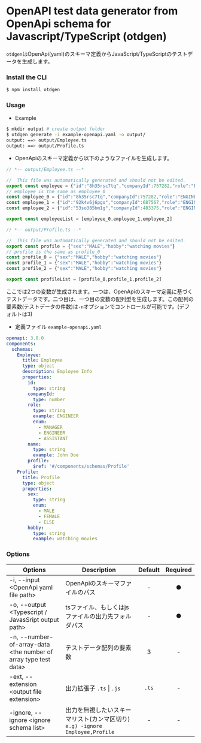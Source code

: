 # OpenAPI test data generator from OpenApi schema for Javascript/TypeScript (otdgen)

`otdgen`はOpenApi(yaml)のスキーマ定義からJavaScript/TypeScriptのテストデータを生成します。

### Install the CLI

```bash
$ npm install otdgen
```

### Usage

- Example
```bash
$ mkdir output # create output folder
$ otdgen generate -i example-openapi.yaml -o output/
output: ==> output/Employee.ts
output: ==> output/Profile.ts
```

- OpenApiのスキーマ定義から以下のようなファイルを生成します。

```ts
// *-- output/Employee.ts --*

//  This file was automatically generated and should not be edited.
export const employee = {"id":"8h35rsc7tq","companyId":757282,"role":"ENGINEER","name":"John Doe","profile":{"sex":"MALE","hobby":"watching movies"}}
// employee is the same as employee_0
const employee_0 = {"id":"8h35rsc7tq","companyId":757282,"role":"ENGINEER","name":"John Doe","profile":{"sex":"MALE","hobby":"watching movies"}}
const employee_1 = {"id":"92k4v6j6pgo","companyId":687567,"role":"ENGINEER","name":"John Doe","profile":{"sex":"MALE","hobby":"watching movies"}}
const employee_2 = {"id":"53so385bm1g","companyId":483375,"role":"ENGINEER","name":"John Doe","profile":{"sex":"MALE","hobby":"watching movies"}}

export const employeeList = [employee_0,employee_1,employee_2]

// *-- output/Profile.ts --*

//  This file was automatically generated and should not be edited.
export const profile = {"sex":"MALE","hobby":"watching movies"}
// profile is the same as profile_0
const profile_0 = {"sex":"MALE","hobby":"watching movies"}
const profile_1 = {"sex":"MALE","hobby":"watching movies"}
const profile_2 = {"sex":"MALE","hobby":"watching movies"}

export const profileList = [profile_0,profile_1,profile_2]

```

ここでは2つの変数が生成されます。一つは、OpenApiのスキーマ定義に基づくテストデータです。二つ目は、一つ目の変数の配列型を生成します。この配列の要素数(テストデータの件数)は`-n`オプションでコントロールが可能です。(デフォルトは3)

- 定義ファイル `example-openapi.yaml`
```yaml
openapi: 3.0.0
components:
  schemas:
    Employee:
      title: Employee
      type: object
      description: Employee Info
      properties:
        id:
          type: string
        companyId:
          type: number
        role:
          type: string
          example: ENGINEER
          enum:
            - MANAGER
            - ENGINEER
            - ASSISTANT
        name:
          type: string
          example: John Doe
        profile:
          $ref: '#/components/schemas/Profile'
    Profile:
      title: Profile
      type: object
      properties:
        sex:
          type: string
          enum:
            - MALE
            - FEMALE
            - ELSE
        hobby:
          type: string
          example: watching movies
```

### Options

| Options | Description |  Default |Required
| --- | --- | :---: | :---: |
| -i, --input \<OpenApi yaml file path\> | OpenApiのスキーマファイルのパス | - |● |
| -o, --output \<Typescript / JavasSript output path\> | tsファイル、もしくはjsファイルの出力先フォルダパス | - |● |
| -n, --number-of-array-data \<the number of array type test data\> | テストデータ配列の要素数 | 3 | - |
| -ext, --extension \<output file extension\> | 出力拡張子 `.ts` \| `.js` | `.ts` | - |
| -ignore, --ignore \<ignore schema list\> | 出力を無視したいスキーマリスト(カンマ区切り) `e.g) -ignore Employee,Profile` | - | - |